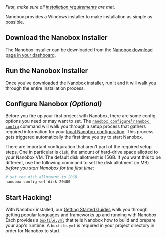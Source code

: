 *First, make sure all [installation requirements](/install/requirements/) are met.*

Nanobox provides a Windows installer to make installation as simple as possible.

## Download the Nanobox Installer
The Nanobox installer can be downloaded from the [Nanobox download page in your dashboard](https://dashboard.nanobox.io/download).

## Run the Nanobox Installer
Once you've downloaded the Nanobox installer, run it and it will walk you through the entire installation process.

## Configure Nanobox _(Optional)_
Before you fire up your first project with Nanobox, there are some config options you need or may want to set. The [`nanobox configure`/ `nanobox config`](/cli/configure/) command will walk you through a setup process that gathers required information for your [local Nanobox configuration](/local-config/configure-nanobox/). This process gets triggered automatically the first time you try to start Nanobox.

There are important configuration that aren't part of the required setup steps. One in particular is `disk`, the amount of hard-drive space allotted to your Nanobox VM. The default disk allotment is 15GB. If you want this to be different, use the following command to set the disk allotment (in MB) _before you start Nanobox for the first time_:

```bash
# set the disk allotment to 20GB
nanobox config set disk 20480
```

## Start Hacking!
With Nanobox installed, our [Getting Started Guides](https://guides.nanobox.io) walk you through getting popular languages and frameworks up and running with Nanobox. Each provides a [`boxfile.yml`](/boxfile/) that tells Nanobox how to build and prepare your app's runtime. A `boxfile.yml` is required in your project directory in order for Nanobox to start.
